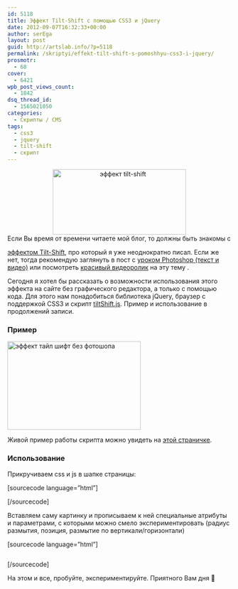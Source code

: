```yaml
---
id: 5118
title: Эффект Tilt-Shift с помощью CSS3 и jQuery
date: 2012-09-07T16:32:33+00:00
author: serEga
layout: post
guid: http://artslab.info/?p=5118
permalink: /skriptyi/effekt-tilt-shift-s-pomoshhyu-css3-i-jquery/
prosmotr:
  - 68
cover:
  - 6421
wpb_post_views_count:
  - 1842
dsq_thread_id:
  - 1565021050
categories:
  - Скрипты / CMS
tags:
  - css3
  - jquery
  - tilt-shift
  - скрипт
---
```

<center>
  <a href="http://img.artslab.info/tilt_shift_with_css3.png"><img class="aligncenter size-medium wp-image-5133" title="tilt_shift_with_css3" src="http://img.artslab.info/tilt_shift_with_css3-300x147.png" alt="эффект tilt-shift" width="300" height="147" srcset="http://img.artslab.info/tilt_shift_with_css3-300x147.png 300w, http://img.artslab.info/tilt_shift_with_css3.png 889w" sizes="(max-width: 300px) 100vw, 300px" /></a>
</center>Если Вы время от времени читаете мой блог, то должны быть знакомы с 

[эффектом Tilt-Shift](http://artslab.info/kreativnyie-rabotyi/timelapse-tilt-shift-dva-effekta-v-odnom-video/ "Timelapse + Tilt-Shift — два эффекта в одном видео"), про который я уже неоднократно писал. Если же нет, тогда рекомендую заглянуть в пост с [уроком Photoshop (текст и видео)](http://artslab.info/uroki-photoshop/effekt-tilt-shift-v-photoshop-urok/ "Эффект Tilt-Shift в Photoshop (урок)") или посмотреть [красивый видеоролик](http://artslab.info/kreativnyie-rabotyi/timelapse-tilt-shift-dva-effekta-v-odnom-video/) на эту тему .

Сегодня я хотел бы рассказать о возможности использования этого эффекта на сайте без графического редактора, а только с помощью кода. Для этого нам понадобиться библиотека jQuery, браузер с поддержкой CSS3 и скрипт [tiltShift.js](https://github.com/noeltock/tiltShift.js). Пример и использование в продолжений записи.

<!--more-->

### Пример

[<img class="aligncenter size-medium wp-image-5136" title="tilt_shift_s_css3" src="http://img.artslab.info/tilt_shift_s_css3-300x199.png" alt="эффект тайл шифт без фотошопа" width="300" height="199" srcset="http://img.artslab.info/tilt_shift_s_css3-300x199.png 300w, http://img.artslab.info/tilt_shift_s_css3.png 614w" sizes="(max-width: 300px) 100vw, 300px" />](http://img.artslab.info/tilt_shift_s_css3.png)

Живой пример работы скрипта можно увидеть на [этой страничке](http://www.noeltock.com/tilt-shift-css3-jquery-plugin/).

### Использование

Прикручиваем css и js в шапке страницы:

[sourcecode language=&#8221;html&#8221;]

<script type="text/javascript" src="http://ajax.googleapis.com/ajax/libs/jquery/1.7.1/jquery.min.js"></script>
  
<script type="text/javascript" src="jquery.tiltShift.js"></script>

<script type="text/javascript"> <![CDATA[
         
jQuery(document).ready(function() {
              
$(&#8216;.tiltshift&#8217;).tiltShift();
          
});
   
]]></script>
  
[/sourcecode]

Вставляем саму картинку и прописываем к ней специальные атрибуты и параметрами, с которыми можно смело экспериментировать (радиус размытия, позиция, размытие по вертикали/горизонтали)

[sourcecode language=&#8221;html&#8221;]
  
<img class="tiltshift" src="url" alt="" data-position="50" data-blur="2" data-focus="10" data-falloff="10" data-direction="y" />
  
[/sourcecode]

На этом и все, пробуйте, экспериментируйте. Приятного Вам дня 🙂